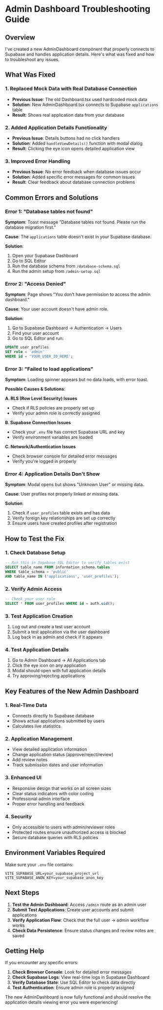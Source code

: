 # Admin Dashboard Troubleshooting Guide

## Overview
I've created a new AdminDashboard component that properly connects to Supabase and handles application details. Here's what was fixed and how to troubleshoot any issues.

## What Was Fixed

### 1. **Replaced Mock Data with Real Database Connection**
- **Previous Issue**: The old Dashboard.tsx used hardcoded mock data
- **Solution**: New AdminDashboard.tsx connects to Supabase `applications` table
- **Result**: Shows real application data from your database

### 2. **Added Application Details Functionality**
- **Previous Issue**: Details buttons had no click handlers
- **Solution**: Added `handleViewDetails()` function with modal dialog
- **Result**: Clicking the eye icon opens detailed application view

### 3. **Improved Error Handling**
- **Previous Issue**: No error feedback when database issues occur
- **Solution**: Added specific error messages for common issues
- **Result**: Clear feedback about database connection problems

## Common Errors and Solutions

### Error 1: "Database tables not found"
**Symptom**: Toast message "Database tables not found. Please run the database migration first."

**Cause**: The `applications` table doesn't exist in your Supabase database.

**Solution**:
1. Open your Supabase Dashboard
2. Go to SQL Editor
3. Run the database schema from `/database-schema.sql`
4. Run the admin setup from `/admin-setup.sql`

### Error 2: "Access Denied"
**Symptom**: Page shows "You don't have permission to access the admin dashboard."

**Cause**: Your user account doesn't have admin role.

**Solution**:
1. Go to Supabase Dashboard → Authentication → Users
2. Find your user account
3. Go to SQL Editor and run:
```sql
UPDATE user_profiles 
SET role = 'admin' 
WHERE id = 'YOUR_USER_ID_HERE';
```

### Error 3: "Failed to load applications"
**Symptom**: Loading spinner appears but no data loads, with error toast.

**Possible Causes & Solutions**:

**A. RLS (Row Level Security) Issues**
- Check if RLS policies are properly set up
- Verify your admin role is correctly assigned

**B. Supabase Connection Issues**
- Check your `.env` file has correct Supabase URL and key
- Verify environment variables are loaded

**C. Network/Authentication Issues**
- Check browser console for detailed error messages
- Verify you're logged in properly

### Error 4: Application Details Don't Show
**Symptom**: Modal opens but shows "Unknown User" or missing data.

**Cause**: User profiles not properly linked or missing data.

**Solution**:
1. Check if `user_profiles` table exists and has data
2. Verify foreign key relationships are set up correctly
3. Ensure users have created profiles after registration

## How to Test the Fix

### 1. **Check Database Setup**
```sql
-- Run this in Supabase SQL Editor to verify tables exist
SELECT table_name FROM information_schema.tables 
WHERE table_schema = 'public' 
AND table_name IN ('applications', 'user_profiles');
```

### 2. **Verify Admin Access**
```sql
-- Check your user role
SELECT * FROM user_profiles WHERE id = auth.uid();
```

### 3. **Test Application Creation**
1. Log out and create a test user account
2. Submit a test application via the user dashboard
3. Log back in as admin and check if it appears

### 4. **Test Application Details**
1. Go to Admin Dashboard → All Applications tab
2. Click the eye icon on any application
3. Modal should open with full application details
4. Try approving/rejecting applications

## Key Features of the New Admin Dashboard

### 1. **Real-Time Data**
- Connects directly to Supabase database
- Shows actual applications submitted by users
- Calculates live statistics

### 2. **Application Management**
- View detailed application information
- Change application status (approve/reject/review)
- Add review notes
- Track submission dates and user information

### 3. **Enhanced UI**
- Responsive design that works on all screen sizes
- Clear status indicators with color coding
- Professional admin interface
- Proper error handling and feedback

### 4. **Security**
- Only accessible to users with admin/reviewer roles
- Protected routes ensure unauthorized access is blocked
- Secure database queries with RLS policies

## Environment Variables Required

Make sure your `.env` file contains:
```
VITE_SUPABASE_URL=your_supabase_project_url
VITE_SUPABASE_ANON_KEY=your_supabase_anon_key
```

## Next Steps

1. **Test the Admin Dashboard**: Access `/admin` route as an admin user
2. **Submit Test Applications**: Create user accounts and submit applications
3. **Verify Application Flow**: Check that the full user → admin workflow works
4. **Check Data Persistence**: Ensure status changes and review notes are saved

## Getting Help

If you encounter any specific errors:

1. **Check Browser Console**: Look for detailed error messages
2. **Check Supabase Logs**: View real-time logs in Supabase Dashboard
3. **Verify Database State**: Use SQL Editor to check data directly
4. **Test Authentication**: Ensure admin role is properly assigned

The new AdminDashboard is now fully functional and should resolve the application details viewing error you were experiencing!
